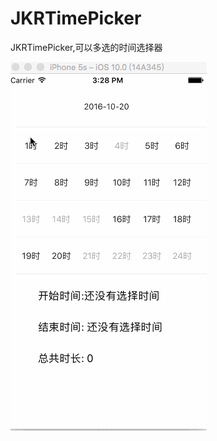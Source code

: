 # JKRTimePicker
JKRTimePicker,可以多选的时间选择器

![preview](https://github.com/Joker-388/JKRTimePicker/blob/master/Image/time_picker.gif)
